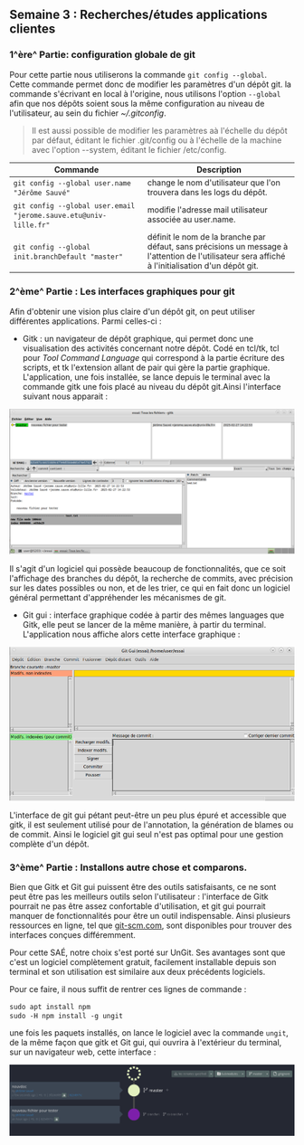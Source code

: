 ## Semaine 3 : Recherches/études applications clientes

### 1^ère^ Partie: configuration globale de git
Pour cette partie nous utiliserons la commande ```git config --global```.  
Cette commande permet donc de modifier les paramètres d'un dépôt git. 
la commande s'écrivant en local à l'origine, nous utilisons l'option ```--global``` afin que nos dépôts soient sous la même configuration au niveau de l'utilisateur, au sein du fichier *~/.gitconfig*. 
  
> Il est aussi possible de modifier les paramètres aà l'échelle du dépôt par défaut, éditant le fichier .git/config ou à l'échelle de la machine avec l'option --system, éditant le fichier /etc/config.

| Commande | Description |
|--|--|
|```git config --global user.name "Jérôme Sauvé"```| change le nom d'utilisateur que l'on trouvera dans les logs du dépôt.|
|```git config --global user.email "jerome.sauve.etu@univ-lille.fr"```|modifie l'adresse mail utilisateur associée au user.name.|
|```git config --global init.branchDefault "master"```|définit le nom de la branche par défaut, sans précisions un message à l'attention de l'utilisateur sera affiché à l'initialisation d'un dépôt git.|

### 2^ème^ Partie : Les interfaces graphiques pour git

Afin d'obtenir une vision plus claire d'un dépôt git, on peut utiliser différentes applications. Parmi celles-ci :
 * Gitk : un navigateur de dépôt graphique, qui permet donc une visualisation des activités concernant notre dépôt. Codé en tcl/tk, tcl pour *Tool Command Language* qui correspond à la partie écriture des scripts, et tk l'extension allant de pair qui gère la partie graphique. L'application, une fois installée, se lance depuis le terminal avec la commande gitk une fois placé au niveau du dépôt git.Ainsi l'interface suivant nous apparait :

![interface de gitk](../../ressources/img/sem3/gitk-essai.png)

Il s'agit d'un logiciel qui possède beaucoup de fonctionnalités, que ce soit l'affichage des branches du dépôt, la recherche de commits, avec précision sur les dates possibles ou non, et de les trier, ce qui en fait donc un logiciel général permettant d'appréhender les mécanismes de git.

 * Git gui : interface graphique codée à partir des mêmes languages que Gitk, elle peut se lancer de la même manière, à partir du terminal. L'application nous affiche alors cette interface graphique : 

![interface de git gui.](../../ressources/img/sem3/git-gui.png)

L'interface de git gui pétant peut-être un peu plus épuré et accessible que gitk, il est seulement utilisé pour de l'annotation, la génération de blames ou de commit. Ainsi le logiciel git gui seul n'est pas optimal pour une gestion complète d'un dépôt.

### 3^ème^ Partie : Installons autre chose et comparons.

Bien que Gitk et Git gui puissent être des outils satisfaisants, ce ne sont peut être pas les meilleurs outils selon l'utilisateur : l'interface de Gitk pourrait ne pas être assez confortable d'utilisation, et git gui pourrait manquer de fonctionnalités pour être un outil indispensable. 
Ainsi plusieurs ressources en ligne, tel que [git-scm.com](https://git-scm.com/downloads/guis?os=linux), sont disponibles pour trouver des interfaces conçues différemment.

Pour cette SAÉ, notre choix s'est porté sur UnGit. Ses avantages sont que c'est un logiciel complètement gratuit, facilement installable depuis son terminal et son utilisation est similaire aux deux précédents logiciels.

Pour ce faire, il nous suffit de rentrer ces lignes de commande : 
```
sudo apt install npm
sudo -H npm install -g ungit
```
une fois les paquets installés, on lance le logiciel avec la commande ```ungit```, de la même façon que gitk et Git gui, qui ouvrira à l'extérieur du terminal, sur un navigateur web, cette interface :

![interface de ungit.](../../ressources/img/sem3/ungit.png)

